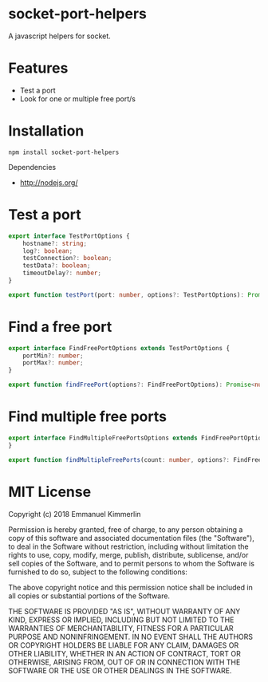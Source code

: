 # socket-port-helpers
A javascript helpers for socket.

# Features
* Test a port
* Look for one or multiple free port/s

# Installation
```Batchfile
npm install socket-port-helpers
```

Dependencies
* http://nodejs.org/

# Test a port

```ts
export interface TestPortOptions {
    hostname?: string;
    log?: boolean;
    testConnection?: boolean;
    testData?: boolean;
    timeoutDelay?: number;
}

export function testPort(port: number, options?: TestPortOptions): Promise<number>;
```

# Find a free port

```ts
export interface FindFreePortOptions extends TestPortOptions {
    portMin?: number;
    portMax?: number;
}

export function findFreePort(options?: FindFreePortOptions): Promise<number>;
```

# Find multiple free ports

```ts
export interface FindMultipleFreePortsOptions extends FindFreePortOptions {
}

export function findMultipleFreePorts(count: number, options?: FindFreePortOptions): Promise<number[]>;
```

# MIT License

Copyright (c) 2018 Emmanuel Kimmerlin

Permission is hereby granted, free of charge, to any person obtaining a copy of this software and associated documentation files (the "Software"), to deal in the Software without restriction, including without limitation the rights to use, copy, modify, merge, publish, distribute, sublicense, and/or sell copies of the Software, and to permit persons to whom the Software is furnished to do so, subject to the following conditions:

The above copyright notice and this permission notice shall be included in all copies or substantial portions of the Software.

THE SOFTWARE IS PROVIDED "AS IS", WITHOUT WARRANTY OF ANY KIND, EXPRESS OR IMPLIED, INCLUDING BUT NOT LIMITED TO THE WARRANTIES OF MERCHANTABILITY, FITNESS FOR A PARTICULAR PURPOSE AND NONINFRINGEMENT. IN NO EVENT SHALL THE AUTHORS OR COPYRIGHT HOLDERS BE LIABLE FOR ANY CLAIM, DAMAGES OR OTHER LIABILITY, WHETHER IN AN ACTION OF CONTRACT, TORT OR OTHERWISE, ARISING FROM, OUT OF OR IN CONNECTION WITH THE SOFTWARE OR THE USE OR OTHER DEALINGS IN THE SOFTWARE.